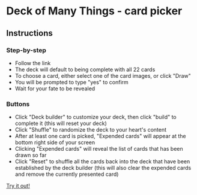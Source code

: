 <h1>Deck of Many Things - card picker</h1>

<h2>Instructions</h2>

<h3>Step-by-step</h3>
<ul>
  <li>Follow the link</li>
  <li>The deck will default to being complete with all 22 cards</li>
  <li>To choose a card, either select one of the card images, or click "Draw"</li>
  <li>You will be prompted to type "yes" to confirm</li>
  <li>Wait for your fate to be revealed</li>
</ul>

<h3>Buttons</h3>
<ul>
  <li>Click "Deck builder" to customize your deck, then click "build" to complete it (this will reset your deck)</li>
  <li>Click "Shuffle" to randomize the deck to your heart's content</li>
  <li>After at least one card is picked, "Expended cards" will appear at the bottom right side of your screen</li>
  <li>Clicking "Expended cards" will reveal the list of cards that has been drawn so far</li>
  <li>Click "Reset" to shuffle all the cards back into the deck that have been established by the deck builder (this will also clear the expended cards and remove the currently presented card)</li>
</ul>

<a href="https://haze0028.github.io/deck-of-many-things/" target="_blank">Try it out!</a>
